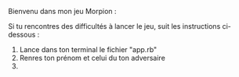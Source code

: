 Bienvenu dans mon jeu Morpion : 

Si tu rencontres des difficultés à lancer le jeu, suit les instructions ci-dessous : 

1) Lance dans ton terminal le fichier "app.rb" 
2) Renres ton prénom et celui du ton adversaire 
3) 

